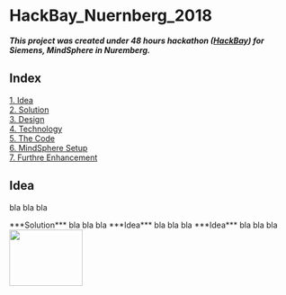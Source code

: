 

# HackBay_Nuernberg_2018    

***This project was created under 48 hours hackathon ([HackBay](https://www.hackbay.de/)) for Siemens, MindSphere in Nuremberg.***  


## Index
[1. Idea](#idea)  
[2. Solution](#Solution)  
[3. Design](#design)  
[4. Technology](#technology)    
[5. The Code](#thecode)  
[6. MindSphere Setup](#MindSpheresetup)  
[7. Furthre Enhancement](#FurthreEnhancement)  

## <a name="idea"></a>Idea    
bla bla bla  
  
<a name="Solution" />
***Solution***  
bla bla bla  

<a name="idea"/>
***Idea***  
bla bla bla  

<a name="idea"/>
***Idea***  
bla bla bla  

<br />
<img src="http://www.umc.com/english/design/images/Design_re_flow.gif" width="130" height="100" />
